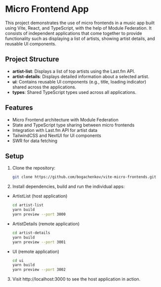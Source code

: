# Micro Frontend App

This project demonstrates the use of micro frontends in a music app built using Vite, React, and TypeScript, with the help of Module Federation. It consists of independent applications that come together to provide functionality such as displaying a list of artists, showing artist details, and reusable UI components.

## Project Structure

- **artist-list**: Displays a list of top artists using the Last.fm API.
- **artist-details**: Displays detailed information about a selected artist.
- **ui**: Contains reusable UI components (e.g., title, loading indicator) shared across the applications.
- **types**: Shared TypeScript types used across all applications.

## Features

- Micro Frontend architecture with Module Federation
- State and TypeScript type sharing between micro frontends
- Integration with Last.fm API for artist data
- TailwindCSS and NextUI for UI components
- SWR for data fetching

## Setup

1. Clone the repository:

   ```bash
   git clone https://github.com/bogachenkov/vite-micro-frontends.git
   ```

2. Install dependencies, build and run the individual apps:
  - ArtistList (host application)
    ```bash
    cd artist-list
    yarn build
    yarn preview --port 3000
    ```
  - ArtistDetails (remote application)
    ```bash
    cd artist-details
    yarn build
    yarn preview --port 3001
    ```
  - UI (remote application)
     ```bash
     cd ui
     yarn build
     yarn preview --port 3002
     ```
3. Visit http://localhost:3000 to see the host application in action.
